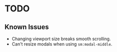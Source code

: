 # TODO

## Known Issues

- Changing viewport size breaks smooth scrolling.
- Can't resize modals when using `sm:modal-middle`.
